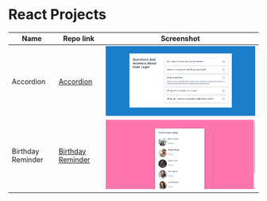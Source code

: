 # React Projects

| Name              | Repo link                                                                                    | Screenshot                                               |
| ----------------- | -------------------------------------------------------------------------------------------- | -------------------------------------------------------- |
| Accordion         | [Accordion](https://github.com/desirekaleba/react-progs/tree/main/accordion)                 | ![accordion](assets/screenshots/accordion.png)           |
| Birthday Reminder | [Birthday Reminder](https://github.com/desirekaleba/react-progs/tree/main/birthday-reminder) | ![bd reminder](assets/screenshots/birthday-reminder.png) |
